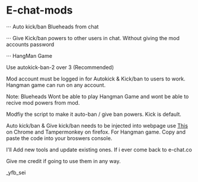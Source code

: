 # E-chat-mods

⋅⋅⋅ Auto kick/ban Blueheads from chat

⋅⋅⋅ Give Kick/ban powers to other users in chat. Without giving the mod accounts password

⋅⋅⋅ HangMan Game

Use autokick-ban-2 over 3 (Recommended)

Mod account must be logged in for Autokick & Kick/ban to users to work. Hangman game can run on any account.

Note: Blueheads Wont be able to play Hangman Game and wont be able to recive mod powers from mod. 

Modfiy the script to make it auto-ban / give ban powers. Kick is default. 

Auto kick/ban & Give kick/ban needs to be injected into webpage use [This](https://chrome.google.com/webstore/detail/code-injector/dejhdlgcecoelmafalinamhkdcnpdcdb) on Chrome and Tampermonkey on firefox. For Hangman game. Copy and paste the code into your broswers console.

I'll Add new tools and update existing ones. If i ever come back to e-chat.co

Give me credit if going to use them in any way. 

_yfb_sei
